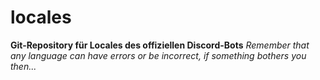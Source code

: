 # locales

**Git-Repository für Locales des offiziellen Discord-Bots**
*Remember that any language can have errors or be incorrect, if something bothers you then...*
